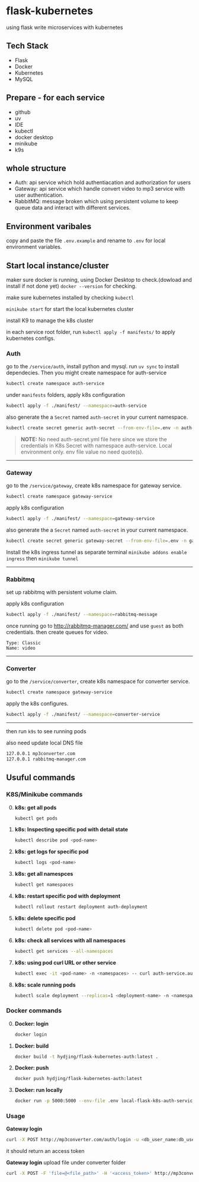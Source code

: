 # flask-kubernetes
using flask write microservices with kubernetes

## Tech Stack
* Flask
* Docker
* Kubernetes
* MySQL



## Prepare - for each service
* github
* uv
* IDE
* kubectl
* docker desktop
* minikube
* k9s

## whole structure

- Auth: api service which hold authentiacation and authorization for users
- Gateway: api service which handle convert video to mp3 service with user authentication.
- RabbitMQ: message broken which using persistent volume to keep queue data and interact with different services.


## Environment varibales
copy and paste the file `.env.example` and rename to `.env` for local environment variables.


## Start local instance/cluster
 
maker sure docker is running, using Docker Desktop to check.(dowload and install if not done yet) `docker --version` for checking.

make sure kubernetes installed by checking `kubectl` 

`minikube start` for start the local kubernetes cluster

install K9 to manage the k8s cluster

in each service root folder, run `kubectl apply -f manifests/` to apply kubernetes configs.

### Auth
go to the `/service/auth`, install python and mysql. run `uv sync` to install dependecies. Then you might create namespace for auth-service
```bash
kubectl create namespace auth-service
```
under `manifests` folders, apply k8s configuration
```bash
kubectl apply -f ./manifest/ --namespace=auth-service
```
also generate the a `Secret` named `auth-secret` in your current namespace.
```bash
kubectl create secret generic auth-secret --from-env-file=.env -n auth-service --dry-run=client -o yaml | kubectl apply -f -
```
> **NOTE:**  No need auth-secret.yml file here since we store the credentials in K8s Secret with namespace auth-service. Local environment only. env file value no need quote(s).

---

### Gateway
go to the `/service/gateway`, create k8s namespace for gateway service.
```bash
kubectl create namespace gateway-service
```
apply k8s configuration
```bash
kubectl apply -f ./manifest/ --namespace=gateway-service
```
also generate the a `Secret` named `auth-secret` in your current namespace.
```bash
kubectl create secret generic gateway-secret --from-env-file=.env -n gateway-service --dry-run=client -o yaml | kubectl apply -f -
```

Install the k8s ingress tunnel as separate terminal `minikube addons enable ingress` then `minikube tunnel`

---

### Rabbitmq
set up rabbitmq with persistent volume claim.

apply k8s configuration
```bash
kubectl apply -f ./manifest/ --namespace=rabbitmq-message
```
once running go to http://rabbitmq-manager.com/ and use `guest` as both credentials. then create queues for video.
```
Type: Classic
Name: video
```
 
---

### Converter
go to the `/service/converter`, create k8s namespace for converter service.
```bash
kubectl create namespace gateway-service
```
apply the k8s configures.
```bash
kubectl apply -f ./manifest/ --namespace=converter-service
```
 
---

then run `k9s` to see running pods

also need update local DNS file
```bash
127.0.0.1 mp3converter.com
127.0.0.1 rabbitmq-manager.com
```

## Usuful commands

### K8S/Minikube commands
0.  **k8s: get all pods**
    ```bash
    kubectl get pods
    ```
1.  **k8s: Inspecting specific pod with detail state**
    ```bash
    kubectl describe pod <pod-name>
    ```
2.  **k8s: get logs for specific pod**
    ```bash
    kubectl logs <pod-name>
    ```
3.  **k8s: get all namespces**
    ```bash
    kubectl get namespaces
    ```
4.  **k8s: restart specific pod with deployment**
    ```bash
    kubectl rollout restart deployment auth-deployment
    ```
5.  **k8s: delete specific pod**
    ```bash
    kubectl delete pod <pod-name>
    ```
6.  **k8s: check all services with all namespaces**
    ```bash
    kubectl get services --all-namespaces
    ```
7.  **k8s: using pod curl URL or other service**
    ```bash
    kubectl exec -it <pod-name> -n <namespaces> -- curl auth-service.auth-service.svc.cluster.local:5000/health
    ```
7.  **k8s: scale running pods**
    ```bash
    kubectl scale deployment --replicas=1 <deployment-name> -n <namespaces>
    ```



### Docker commands
0.  **Docker: login**
    ```bash
    docker login
    ```
1.  **Docker: build**
    ```bash
    docker build -t hydjing/flask-kubernetes-auth:latest .
    ```
2.  **Docker: push**
    ```bash
    docker push hydjing/flask-kubernetes-auth:latest
    ```
3.  **Docker: run locally**
    ```bash
    docker run -p 5000:5000 --env-file .env local-flask-k8s-auth-service:latest
    ```

### Usage

**Gateway login**
```bash
curl -X POST http://mp3converter.com/auth/login -u <db_user_name:db_user_pw>
```
it should return an access token

**Gateway login**
upload file under converter folder
```bash
curl -X POST -F 'file=@<file_path>' -H '<access_token>' http://mp3converter.com/upload
```